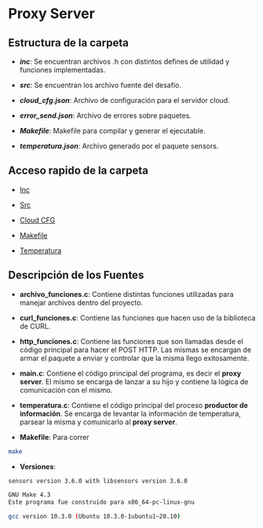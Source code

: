 # Proxy Server

## Estructura de la carpeta

* ***inc***: Se encuentran archivos .h con distintos defines de utilidad y funciones implementadas.

* ***src***: Se encuentran los archivo fuente del desafío.

* ***cloud_cfg.json***: Archivo de configuración para el servidor cloud.

* ***error_send.json***: Archivo de errores sobre paquetes.

* ***Makefile***: Makefile para compilar y generar el ejecutable.
  
* ***temperatura.json***: Archivo generado por el paquete sensors.

## Acceso rapido de la carpeta

* [Inc](/proxy_server/inc/)
  
* [Src](/proxy_server/src/)

* [Cloud CFG](/proxy_server/cloud_cfg.json)

* [Makefile](/proxy_server/Makefile)

* [Temperatura](/proxy_server/temperatura.json)
  
## Descripción de los Fuentes

* **archivo_funciones.c**: Contiene distintas funciones utilizadas para manejar archivos dentro del proyecto.

* **curl_funciones.c**: Contiene las funciones que hacen uso de la biblioteca de CURL.

* **http_funciones.c**: Contiene las funciones que son llamadas desde el código principal para hacer el POST HTTP. Las mismas se encargan de armar el paquete a enviar y controlar que la misma llego exitosamente.

* **main.c**: Contiene el código principal del programa, es decir el **proxy server**. El mismo se encarga de lanzar a su hijo y contiene la lógica de comunicación con el mismo.

* **temperatura.c**: Contiene el código principal del proceso **productor de información**. Se encarga de levantar la información de temperatura, parsear la misma y comunicarlo al **proxy server**.

* **Makefile**: Para correr
```sh
make 
```
* **Versiones**:
```sh
sensors version 3.6.0 with libsensors version 3.6.0

GNU Make 4.3
Este programa fue construido para x86_64-pc-linux-gnu

gcc version 10.3.0 (Ubuntu 10.3.0-1ubuntu1~20.10) 
```